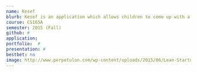 ```yaml
---
name: Kesef
blurb: Kesef is an application which allows children to come up with a list of items that he/she wishes to buy. By completing various tasks as determined by the parent, the children would be able to earn ‘Stars’, which the children would be able to manage, and eventually accumulate enough to make purchases.
course: CS165A
semester: 2015 (Fall)
github: #
application:
portfolio:  #
presentation: #
bestbet: no
image: http://www.perpetulon.com/wp-content/uploads/2015/06/Lean-Startup-1280-960.jpg
---
```

